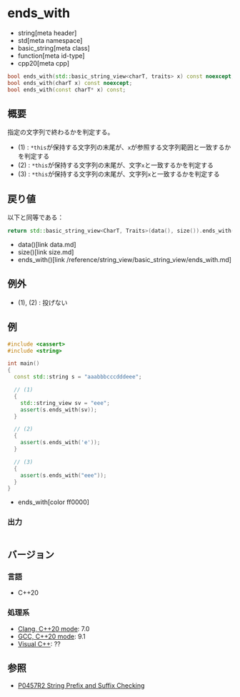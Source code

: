 # ends_with
* string[meta header]
* std[meta namespace]
* basic_string[meta class]
* function[meta id-type]
* cpp20[meta cpp]

```cpp
bool ends_with(std::basic_string_view<charT, traits> x) const noexcept; // (1)
bool ends_with(charT x) const noexcept;                                 // (2)
bool ends_with(const charT* x) const;                                   // (3)
```

## 概要
指定の文字列で終わるかを判定する。

- (1) : `*this`が保持する文字列の末尾が、`x`が参照する文字列範囲と一致するかを判定する
- (2) : `*this`が保持する文字列の末尾が、文字`x`と一致するかを判定する
- (3) : `*this`が保持する文字列の末尾が、文字列`x`と一致するかを判定する


## 戻り値
以下と同等である：

```cpp
return std::basic_string_view<CharT, Traits>(data(), size()).ends_with(x);
```
* data()[link data.md]
* size()[link size.md]
* ends_with()[link /reference/string_view/basic_string_view/ends_with.md]


## 例外
- (1), (2) : 投げない


## 例
```cpp example
#include <cassert>
#include <string>

int main()
{
  const std::string s = "aaabbbcccdddeee";

  // (1)
  {
    std::string_view sv = "eee"; 
    assert(s.ends_with(sv));
  }

  // (2)
  {
    assert(s.ends_with('e'));
  }

  // (3)
  {
    assert(s.ends_with("eee"));
  }
}
```
* ends_with[color ff0000]

### 出力
```
```

## バージョン
### 言語
- C++20

### 処理系
- [Clang, C++20 mode](/implementation.md#clang): 7.0
- [GCC, C++20 mode](/implementation.md#gcc): 9.1
- [Visual C++](/implementation.md#visual_cpp): ??

## 参照
- [P0457R2 String Prefix and Suffix Checking](http://www.open-std.org/jtc1/sc22/wg21/docs/papers/2017/p0457r2.html)
